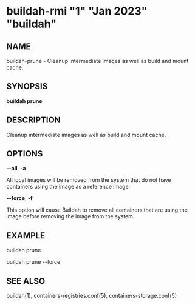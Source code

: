 # buildah-rmi "1" "Jan 2023" "buildah"

## NAME

buildah\-prune - Cleanup intermediate images as well as build and mount cache.

## SYNOPSIS

**buildah prune**

## DESCRIPTION

Cleanup intermediate images as well as build and mount cache.

## OPTIONS

**--all**, **-a**

All local images will be removed from the system that do not have containers using the image as a reference image.

**--force**, **-f**

This option will cause Buildah to remove all containers that are using the image before removing the image from the system.

## EXAMPLE

buildah prune

buildah prune --force

## SEE ALSO

buildah(1), containers-registries.conf(5), containers-storage.conf(5)
